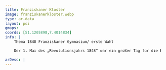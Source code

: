 ```yaml
---
title: Franziskaner Kloster
image: franziskanerkloster.webp
type: ar-data
layout: poi
gmaps: 
coords: [51.1205898,7.4014834]
info: |
    Thema 1848 Franziskaner Gymnasium/ erste Wahl 

    Der 1. Mai des „Revolutionsjahrs 1848“ war ein großer Tag für die Einwohner Preußens und damit auch für die Wipperfürther Bürger. Gleich zweimal sollten sie zur Wahlurne schreiten, galt es doch, die Wahlmänner zu bestimmen, die ihrerseits eine Woche später die Abgeordneten für zwei verfassunggebende Versammlungen zu wählen hatten, nämlich die preußische Nationalversammlung in Berlin und die deutsche Nationalversammlung in Frankfurt am Main, die in der Paulskirche tagen sollte. 

arDesc: |
---
```


